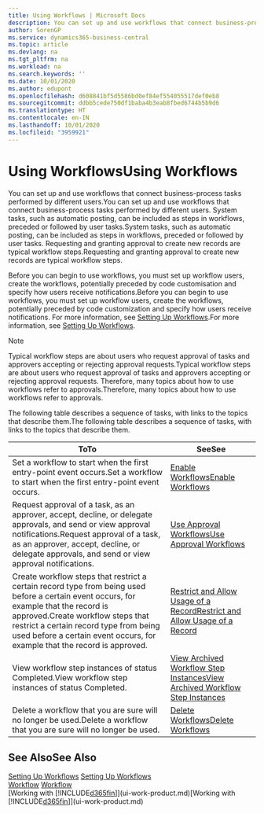 ```yaml
---
title: Using Workflows | Microsoft Docs
description: You can set up and use workflows that connect business-process tasks performed by different users. System tasks, such as automatic posting, can be included as steps in workflows, preceded or followed by user tasks. Requesting and granting approval to create new records are typical workflow steps.
author: SorenGP
ms.service: dynamics365-business-central
ms.topic: article
ms.devlang: na
ms.tgt_pltfrm: na
ms.workload: na
ms.search.keywords: ''
ms.date: 10/01/2020
ms.author: edupont
ms.openlocfilehash: d608841bf5d5586bd0ef84ef554055517def0eb8
ms.sourcegitcommit: ddbb5cede750df1baba4b3eab8fbed6744b5b9d6
ms.translationtype: HT
ms.contentlocale: en-IN
ms.lasthandoff: 10/01/2020
ms.locfileid: "3959921"
---
```

# <a name="using-workflows"></a><span data-ttu-id="a71b4-105">Using Workflows</span><span class="sxs-lookup"><span data-stu-id="a71b4-105">Using Workflows</span></span>
<span data-ttu-id="a71b4-106">You can set up and use workflows that connect business-process tasks performed by different users.</span><span class="sxs-lookup"><span data-stu-id="a71b4-106">You can set up and use workflows that connect business-process tasks performed by different users.</span></span> <span data-ttu-id="a71b4-107">System tasks, such as automatic posting, can be included as steps in workflows, preceded or followed by user tasks.</span><span class="sxs-lookup"><span data-stu-id="a71b4-107">System tasks, such as automatic posting, can be included as steps in workflows, preceded or followed by user tasks.</span></span> <span data-ttu-id="a71b4-108">Requesting and granting approval to create new records are typical workflow steps.</span><span class="sxs-lookup"><span data-stu-id="a71b4-108">Requesting and granting approval to create new records are typical workflow steps.</span></span>  

 <span data-ttu-id="a71b4-109">Before you can begin to use workflows, you must set up workflow users, create the workflows, potentially preceded by code customisation and specify how users receive notifications.</span><span class="sxs-lookup"><span data-stu-id="a71b4-109">Before you can begin to use workflows, you must set up workflow users, create the workflows, potentially preceded by code customization and specify how users receive notifications.</span></span> <span data-ttu-id="a71b4-110">For more information, see [Setting Up Workflows](across-set-up-workflows.md).</span><span class="sxs-lookup"><span data-stu-id="a71b4-110">For more information, see [Setting Up Workflows](across-set-up-workflows.md).</span></span>  

> [!NOTE]  
>  <span data-ttu-id="a71b4-111">Typical workflow steps are about users who request approval of tasks and approvers accepting or rejecting approval requests.</span><span class="sxs-lookup"><span data-stu-id="a71b4-111">Typical workflow steps are about users who request approval of tasks and approvers accepting or rejecting approval requests.</span></span> <span data-ttu-id="a71b4-112">Therefore, many topics about how to use workflows refer to approvals.</span><span class="sxs-lookup"><span data-stu-id="a71b4-112">Therefore, many topics about how to use workflows refer to approvals.</span></span>  

 <span data-ttu-id="a71b4-113">The following table describes a sequence of tasks, with links to the topics that describe them.</span><span class="sxs-lookup"><span data-stu-id="a71b4-113">The following table describes a sequence of tasks, with links to the topics that describe them.</span></span>  

|<span data-ttu-id="a71b4-114">**To**</span><span class="sxs-lookup"><span data-stu-id="a71b4-114">**To**</span></span>|<span data-ttu-id="a71b4-115">**See**</span><span class="sxs-lookup"><span data-stu-id="a71b4-115">**See**</span></span>|  
|------------|-------------|  
|<span data-ttu-id="a71b4-116">Set a workflow to start when the first entry-point event occurs.</span><span class="sxs-lookup"><span data-stu-id="a71b4-116">Set a workflow to start when the first entry-point event occurs.</span></span>|[<span data-ttu-id="a71b4-117">Enable Workflows</span><span class="sxs-lookup"><span data-stu-id="a71b4-117">Enable Workflows</span></span>](across-how-to-enable-workflows.md)|  
|<span data-ttu-id="a71b4-118">Request approval of a task, as an approver, accept, decline, or delegate approvals, and send or view approval notifications.</span><span class="sxs-lookup"><span data-stu-id="a71b4-118">Request approval of a task, as an approver, accept, decline, or delegate approvals, and send or view approval notifications.</span></span>|[<span data-ttu-id="a71b4-119">Use Approval Workflows</span><span class="sxs-lookup"><span data-stu-id="a71b4-119">Use Approval Workflows</span></span>](across-how-use-approval-workflows.md)|  
|<span data-ttu-id="a71b4-120">Create workflow steps that restrict a certain record type from being used before a certain event occurs, for example that the record is approved.</span><span class="sxs-lookup"><span data-stu-id="a71b4-120">Create workflow steps that restrict a certain record type from being used before a certain event occurs, for example that the record is approved.</span></span>|[<span data-ttu-id="a71b4-121">Restrict and Allow Usage of a Record</span><span class="sxs-lookup"><span data-stu-id="a71b4-121">Restrict and Allow Usage of a Record</span></span>](across-how-to-restrict-and-allow-usage-of-a-record.md)|  
|<span data-ttu-id="a71b4-122">View workflow step instances of status Completed.</span><span class="sxs-lookup"><span data-stu-id="a71b4-122">View workflow step instances of status Completed.</span></span>|[<span data-ttu-id="a71b4-123">View Archived Workflow Step Instances</span><span class="sxs-lookup"><span data-stu-id="a71b4-123">View Archived Workflow Step Instances</span></span>](across-how-to-view-archived-workflow-step-instances.md)|  
|<span data-ttu-id="a71b4-124">Delete a workflow that you are sure will no longer be used.</span><span class="sxs-lookup"><span data-stu-id="a71b4-124">Delete a workflow that you are sure will no longer be used.</span></span>|[<span data-ttu-id="a71b4-125">Delete Workflows</span><span class="sxs-lookup"><span data-stu-id="a71b4-125">Delete Workflows</span></span>](across-how-to-delete-workflows.md)|  

## <a name="see-also"></a><span data-ttu-id="a71b4-126">See Also</span><span class="sxs-lookup"><span data-stu-id="a71b4-126">See Also</span></span>  
<span data-ttu-id="a71b4-127">[Setting Up Workflows](across-set-up-workflows.md) </span><span class="sxs-lookup"><span data-stu-id="a71b4-127">[Setting Up Workflows](across-set-up-workflows.md) </span></span>  
<span data-ttu-id="a71b4-128">[Workflow](across-workflow.md) </span><span class="sxs-lookup"><span data-stu-id="a71b4-128">[Workflow](across-workflow.md) </span></span>  
<span data-ttu-id="a71b4-129">[Working with [!INCLUDE[d365fin](includes/d365fin_md.md)]](ui-work-product.md)</span><span class="sxs-lookup"><span data-stu-id="a71b4-129">[Working with [!INCLUDE[d365fin](includes/d365fin_md.md)]](ui-work-product.md)</span></span>

